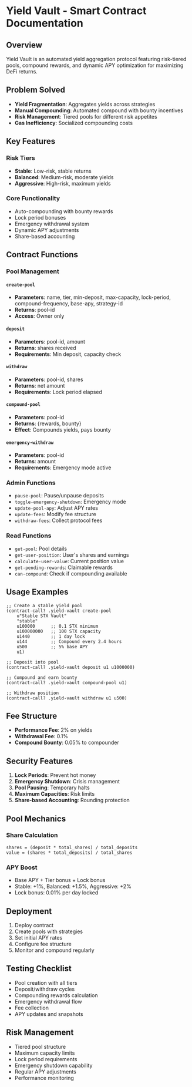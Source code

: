 # Yield Vault - Smart Contract Documentation

## Overview
Yield Vault is an automated yield aggregation protocol featuring risk-tiered pools, compound rewards, and dynamic APY optimization for maximizing DeFi returns.

## Problem Solved
- **Yield Fragmentation**: Aggregates yields across strategies
- **Manual Compounding**: Automated compound with bounty incentives
- **Risk Management**: Tiered pools for different risk appetites
- **Gas Inefficiency**: Socialized compounding costs

## Key Features

### Risk Tiers
- **Stable**: Low-risk, stable returns
- **Balanced**: Medium-risk, moderate yields
- **Aggressive**: High-risk, maximum yields

### Core Functionality
- Auto-compounding with bounty rewards
- Lock period bonuses
- Emergency withdrawal system
- Dynamic APY adjustments
- Share-based accounting

## Contract Functions

### Pool Management

#### `create-pool`
- **Parameters**: name, tier, min-deposit, max-capacity, lock-period, compound-frequency, base-apy, strategy-id
- **Returns**: pool-id
- **Access**: Owner only

#### `deposit`
- **Parameters**: pool-id, amount
- **Returns**: shares received
- **Requirements**: Min deposit, capacity check

#### `withdraw`
- **Parameters**: pool-id, shares
- **Returns**: net amount
- **Requirements**: Lock period elapsed

#### `compound-pool`
- **Parameters**: pool-id
- **Returns**: {rewards, bounty}
- **Effect**: Compounds yields, pays bounty

#### `emergency-withdraw`
- **Parameters**: pool-id
- **Returns**: amount
- **Requirements**: Emergency mode active

### Admin Functions
- `pause-pool`: Pause/unpause deposits
- `toggle-emergency-shutdown`: Emergency mode
- `update-pool-apy`: Adjust APY rates
- `update-fees`: Modify fee structure
- `withdraw-fees`: Collect protocol fees

### Read Functions
- `get-pool`: Pool details
- `get-user-position`: User's shares and earnings
- `calculate-user-value`: Current position value
- `get-pending-rewards`: Claimable rewards
- `can-compound`: Check if compounding available

## Usage Examples

```clarity
;; Create a stable yield pool
(contract-call? .yield-vault create-pool
    u"Stable STX Vault"
    "stable"
    u100000      ;; 0.1 STX minimum
    u100000000   ;; 100 STX capacity
    u1440        ;; 1 day lock
    u144         ;; Compound every 2.4 hours
    u500         ;; 5% base APY
    u1)

;; Deposit into pool
(contract-call? .yield-vault deposit u1 u1000000)

;; Compound and earn bounty
(contract-call? .yield-vault compound-pool u1)

;; Withdraw position
(contract-call? .yield-vault withdraw u1 u500)
```

## Fee Structure
- **Performance Fee**: 2% on yields
- **Withdrawal Fee**: 0.1%
- **Compound Bounty**: 0.05% to compounder

## Security Features
1. **Lock Periods**: Prevent hot money
2. **Emergency Shutdown**: Crisis management
3. **Pool Pausing**: Temporary halts
4. **Maximum Capacities**: Risk limits
5. **Share-based Accounting**: Rounding protection

## Pool Mechanics

### Share Calculation
```
shares = (deposit * total_shares) / total_deposits
value = (shares * total_deposits) / total_shares
```

### APY Boost
- Base APY + Tier bonus + Lock bonus
- Stable: +1%, Balanced: +1.5%, Aggressive: +2%
- Lock bonus: 0.01% per day locked

## Deployment
1. Deploy contract
2. Create pools with strategies
3. Set initial APY rates
4. Configure fee structure
5. Monitor and compound regularly

## Testing Checklist
- Pool creation with all tiers
- Deposit/withdraw cycles
- Compounding rewards calculation
- Emergency withdrawal flow
- Fee collection
- APY updates and snapshots

## Risk Management
- Tiered pool structure
- Maximum capacity limits
- Lock period requirements
- Emergency shutdown capability
- Regular APY adjustments
- Performance monitoring
